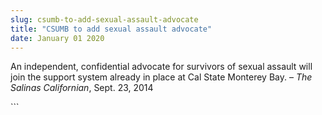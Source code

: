 ```yaml
---
slug: csumb-to-add-sexual-assault-advocate
title: "CSUMB to add sexual assault advocate"
date: January 01 2020
---
```


 
<p>
  An independent, confidential advocate for survivors of sexual assault will
  join the support system already in place at Cal State Monterey Bay. –
  <em>The Salinas Californian</em>, Sept. 23, 2014
</p>
```
